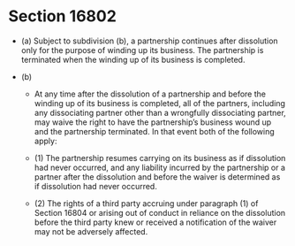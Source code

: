 # Section 16802

- (a) Subject to subdivision (b), a partnership continues after dissolution only for the purpose of winding up its business. The partnership is terminated when the winding up of its business is completed.

- (b) 

  - At any time after the dissolution of a partnership and before the winding up of its business is completed, all of the partners, including any dissociating partner other than a wrongfully dissociating partner, may waive the right to have the partnership’s business wound up and the partnership terminated. In that event both of the following apply:

  - (1) The partnership resumes carrying on its business as if dissolution had never occurred, and any liability incurred by the partnership or a partner after the dissolution and before the waiver is determined as if dissolution had never occurred.

  - (2) The rights of a third party accruing under paragraph (1) of Section 16804 or arising out of conduct in reliance on the dissolution before the third party knew or received a notification of the waiver may not be adversely affected.